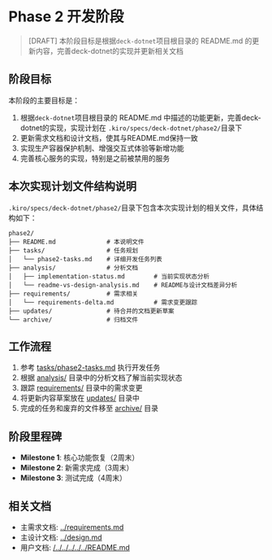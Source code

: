 # Phase 2 开发阶段

> [DRAFT] 本阶段目标是根据`deck-dotnet`项目根目录的 README.md 的更新内容，完善deck-dotnet的实现并更新相关文档

## 阶段目标

本阶段的主要目标是：
1. 根据`deck-dotnet`项目根目录的 README.md 中描述的功能更新，完善deck-dotnet的实现，实现计划在 `.kiro/specs/deck-dotnet/phase2/`目录下
2. 更新需求文档和设计文档，使其与README.md保持一致
3. 实现生产容器保护机制、增强交互式体验等新增功能
4. 完善核心服务的实现，特别是之前被禁用的服务

## 本次实现计划文件结构说明
`.kiro/specs/deck-dotnet/phase2/`目录下包含本次实现计划的相关文件，具体结构如下：
```
phase2/
├── README.md              # 本说明文件
├── tasks/                 # 任务规划
│   └── phase2-tasks.md    # 详细开发任务列表
├── analysis/              # 分析文档
│   ├── implementation-status.md        # 当前实现状态分析
│   └── readme-vs-design-analysis.md    # README与设计文档差异分析
├── requirements/          # 需求相关
│   └── requirements-delta.md           # 需求变更跟踪
├── updates/               # 待合并的文档更新草案
└── archive/               # 归档文件
```

## 工作流程

1. 参考 [tasks/phase2-tasks.md](file:///Users/zhaoyu/Downloads/coding/deck/deck-dotnet/.kiro/specs/deck-dotnet/phase2/tasks/phase2-tasks.md) 执行开发任务
2. 根据 [analysis/](file:///Users/zhaoyu/Downloads/coding/deck/deck-dotnet/.kiro/specs/deck-dotnet/phase2/analysis/) 目录中的分析文档了解当前实现状态
3. 跟踪 [requirements/](file:///Users/zhaoyu/Downloads/coding/deck/deck-dotnet/.kiro/specs/deck-dotnet/phase2/requirements/) 目录中的需求变更
4. 将更新内容草案放在 [updates/](file:///Users/zhaoyu/Downloads/coding/deck/deck-dotnet/.kiro/specs/deck-dotnet/phase2/updates/) 目录中
5. 完成的任务和废弃的文件移至 [archive/](file:///Users/zhaoyu/Downloads/coding/deck/deck-dotnet/.kiro/specs/deck-dotnet/phase2/archive/) 目录

## 阶段里程碑

- **Milestone 1**: 核心功能恢复（2周末）
- **Milestone 2**: 新需求完成（3周末）
- **Milestone 3**: 测试完成（4周末）

## 相关文档

- 主需求文档: [../requirements.md](file:///Users/zhaoyu/Downloads/coding/deck/deck-dotnet/.kiro/specs/deck-dotnet/requirements.md)
- 主设计文档: [../design.md](file:///Users/zhaoyu/Downloads/coding/deck/deck-dotnet/.kiro/specs/deck-dotnet/design.md)
- 用户文档: [/../../../../../README.md](file:///Users/zhaoyu/Downloads/coding/deck/deck-dotnet/README.md)